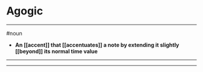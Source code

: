 # Agogic
---
#noun
- **An [[accent]] that [[accentuates]] a note by extending it slightly [[beyond]] its normal time value**
---
---
